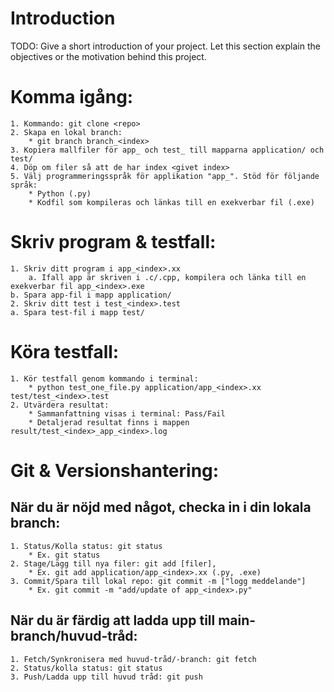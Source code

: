 # Introduction 
TODO: Give a short introduction of your project. Let this section explain the objectives or the motivation behind this project. 

# Komma igång:
	1. Kommando: git clone <repo>
	2. Skapa en lokal branch:
		* git branch branch_<index>
	3. Kopiera mallfiler för app_ och test_ till mapparna application/ och test/
	4. Döp om filer så att de har index <givet index>
	5. Välj programmeringsspråk för applikation "app_". Stöd för följande språk:
		* Python (.py)
		* Kodfil som kompileras och länkas till en exekverbar fil (.exe)

# Skriv program & testfall:
	1. Skriv ditt program i app_<index>.xx
		a. Ifall app är skriven i .c/.cpp, kompilera och länka till en exekverbar fil app_<index>.exe
    b. Spara app-fil i mapp application/
	2. Skriv ditt test i test_<index>.test
    a. Spara test-fil i mapp test/

# Köra testfall:
	1. Kör testfall genom kommando i terminal: 
		* python test_one_file.py application/app_<index>.xx test/test_<index>.test
	2. Utvärdera resultat:
		* Sammanfattning visas i terminal: Pass/Fail
		* Detaljerad resultat finns i mappen result/test_<index>_app_<index>.log

# Git & Versionshantering:
## När du är nöjd med något, checka in i din lokala branch:
	1. Status/Kolla status: git status
		* Ex. git status
	2. Stage/Lägg till nya filer: git add [filer], 
		* Ex. git add application/app_<index>.xx (.py, .exe)
	3. Commit/Spara till lokal repo: git commit -m ["logg meddelande"]
		* Ex. git commit -m "add/update of app_<index>.py"

## När du är färdig att ladda upp till main-branch/huvud-tråd:
	1. Fetch/Synkronisera med huvud-tråd/-branch: git fetch
	2. Status/kolla status: git status
	3. Push/Ladda upp till huvud tråd: git push
